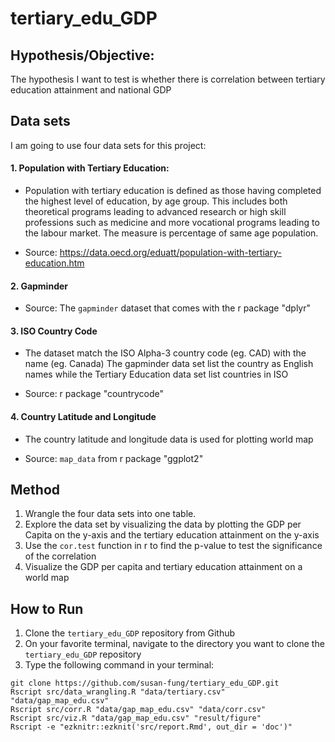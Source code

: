 # tertiary_edu_GDP

## Hypothesis/Objective:
The hypothesis I want to test is whether there is correlation between tertiary education attainment and national GDP

## Data sets
I am going to use four data sets for this project:

#### 1. Population with Tertiary Education:
-	Population with tertiary education is defined as those having completed the highest level of education, by age group. This includes both theoretical programs leading to advanced research or high skill professions such as medicine and more vocational programs leading to the labour market. The measure is percentage of same age population.

- Source:
https://data.oecd.org/eduatt/population-with-tertiary-education.htm

#### 2. Gapminder
- Source: The `gapminder` dataset that comes with the r package "dplyr"

#### 3. ISO Country Code
- The dataset match the ISO Alpha-3 country code (eg. CAD) with the name (eg. Canada)
The gapminder data set list the country as English names while the Tertiary Education data set list countries in ISO

- Source: r package "countrycode"

#### 4. Country Latitude and Longitude
- The country latitude and longitude data is used for plotting world map

- Source: `map_data` from r package "ggplot2"

## Method
1. Wrangle the four data sets into one table.
2. Explore the data set by visualizing the data by plotting the GDP per Capita on the y-axis and the tertiary education attainment on the y-axis
3. Use the `cor.test` function in r to find the p-value to test the significance of the correlation
4. Visualize the GDP per capita and tertiary education attainment on a world map

## How to Run
1. Clone the `tertiary_edu_GDP` repository from Github
2. On your favorite terminal, navigate to the directory you want to clone the `tertiary_edu_GDP` repository
3. Type the following command in your terminal:
```
git clone https://github.com/susan-fung/tertiary_edu_GDP.git
Rscript src/data_wrangling.R "data/tertiary.csv" "data/gap_map_edu.csv"
Rscript src/corr.R "data/gap_map_edu.csv" "data/corr.csv"
Rscript src/viz.R "data/gap_map_edu.csv" "result/figure"
Rscript -e "ezknitr::ezknit('src/report.Rmd', out_dir = 'doc')"
```
